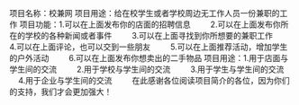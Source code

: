 项目名称：校兼网
项目用途：给在校学生或者学校周边无工作人员一份兼职的工作
项目功能：1.可以在上面发布你的店面的招聘信息
         2.可以在上面发布你所在的学校的各种新闻或者事件
         3.可以在上面寻找到你所想要的兼职工作
         4.可以在上面评论，也可以交到一些朋友
         5.可以在上面推荐活动，增加学生的户外活动
         6.可以在上面发布你想卖出的二手物品
项目用途：1.用于店面与学生间的交流
         2.用于学校与学生间的交流
         3.用于学生与学生间的交流
         4.用于企业与学生间的交流
         
在此感谢各位阅读项目简介的各位，因为你们的支持，我们才会更加强大！
